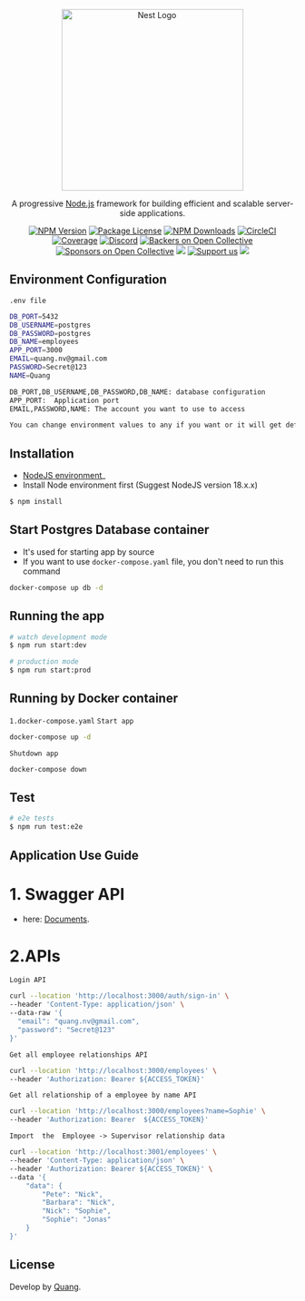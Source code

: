 <p align="center">
  <a href="http://nestjs.com/" target="blank"><img src="https://nestjs.com/img/logo_text.svg" width="320" alt="Nest Logo" /></a>
</p>

[circleci-image]: https://img.shields.io/circleci/build/github/nestjs/nest/master?token=abc123def456
[circleci-url]: https://circleci.com/gh/nestjs/nest

  <p align="center">A progressive <a href="http://nodejs.org" target="_blank">Node.js</a> framework for building efficient and scalable server-side applications.</p>
    <p align="center">
<a href="https://www.npmjs.com/~nestjscore" target="_blank"><img src="https://img.shields.io/npm/v/@nestjs/core.svg" alt="NPM Version" /></a>
<a href="https://www.npmjs.com/~nestjscore" target="_blank"><img src="https://img.shields.io/npm/l/@nestjs/core.svg" alt="Package License" /></a>
<a href="https://www.npmjs.com/~nestjscore" target="_blank"><img src="https://img.shields.io/npm/dm/@nestjs/common.svg" alt="NPM Downloads" /></a>
<a href="https://circleci.com/gh/nestjs/nest" target="_blank"><img src="https://img.shields.io/circleci/build/github/nestjs/nest/master" alt="CircleCI" /></a>
<a href="https://coveralls.io/github/nestjs/nest?branch=master" target="_blank"><img src="https://coveralls.io/repos/github/nestjs/nest/badge.svg?branch=master#9" alt="Coverage" /></a>
<a href="https://discord.gg/G7Qnnhy" target="_blank"><img src="https://img.shields.io/badge/discord-online-brightgreen.svg" alt="Discord"/></a>
<a href="https://opencollective.com/nest#backer" target="_blank"><img src="https://opencollective.com/nest/backers/badge.svg" alt="Backers on Open Collective" /></a>
<a href="https://opencollective.com/nest#sponsor" target="_blank"><img src="https://opencollective.com/nest/sponsors/badge.svg" alt="Sponsors on Open Collective" /></a>
  <a href="https://paypal.me/kamilmysliwiec" target="_blank"><img src="https://img.shields.io/badge/Donate-PayPal-ff3f59.svg"/></a>
    <a href="https://opencollective.com/nest#sponsor"  target="_blank"><img src="https://img.shields.io/badge/Support%20us-Open%20Collective-41B883.svg" alt="Support us"></a>
  <a href="https://twitter.com/nestframework" target="_blank"><img src="https://img.shields.io/twitter/follow/nestframework.svg?style=social&label=Follow"></a>
</p>
  <!--[![Backers on Open Collective](https://opencollective.com/nest/backers/badge.svg)](https://opencollective.com/nest#backer)
  [![Sponsors on Open Collective](https://opencollective.com/nest/sponsors/badge.svg)](https://opencollective.com/nest#sponsor)-->

## Environment Configuration
 `.env file`
```bash
DB_PORT=5432
DB_USERNAME=postgres
DB_PASSWORD=postgres
DB_NAME=employees
APP_PORT=3000
EMAIL=quang.nv@gmail.com
PASSWORD=Secret@123
NAME=Quang
```
```bash
DB_PORT,DB_USERNAME,DB_PASSWORD,DB_NAME: database configuration
APP_PORT:  Application port
EMAIL,PASSWORD,NAME: The account you want to use to access

You can change environment values to any if you want or it will get default values like example file
```

## Installation

- [NodeJS environment](https://nodejs.org/en)_
- Install Node environment first  (Suggest NodeJS version 18.x.x)

```bash
$ npm install
```

## Start Postgres Database container 
- It's used for starting app by source
- If you want to use `docker-compose.yaml` file, you don't need to run this command

```bash
docker-compose up db -d 
```

## Running the app

```bash
# watch development mode
$ npm run start:dev

# production mode
$ npm run start:prod
```

## Running by Docker container
`1.docker-compose.yaml`
`Start app`
```bash
docker-compose up -d
```
`Shutdown app`
```bash
docker-compose down
```

## Test

```bash
# e2e tests
$ npm run test:e2e
```

## Application Use Guide

# 1. Swagger API
 - here: [Documents](http://localhost:3001/documents/).
# 2.APIs

`Login API`
```bash
curl --location 'http://localhost:3000/auth/sign-in' \
--header 'Content-Type: application/json' \
--data-raw '{
  "email": "quang.nv@gmail.com",
  "password": "Secret@123"
}'
```

`Get all employee relationships API`
```bash
curl --location 'http://localhost:3000/employees' \
--header 'Authorization: Bearer ${ACCESS_TOKEN}'
```

`Get all relationship of a employee by name API`
```bash
curl --location 'http://localhost:3000/employees?name=Sophie' \
--header 'Authorization: Bearer  ${ACCESS_TOKEN}'
```

`Import  the  Employee -> Supervisor relationship data`
```bash
curl --location 'http://localhost:3001/employees' \
--header 'Content-Type: application/json' \
--header 'Authorization: Bearer ${ACCESS_TOKEN}' \
--data '{
    "data": {
        "Pete": "Nick",
        "Barbara": "Nick",
        "Nick": "Sophie",
        "Sophie": "Jonas"
    }
}'
```

## License
Develop by [Quang](https://github.com/nnguyenquangg).
